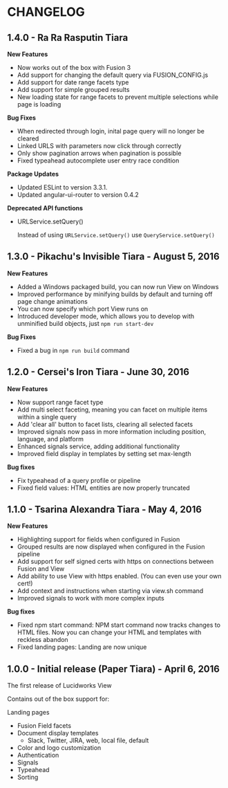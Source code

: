 # CHANGELOG

## 1.4.0 - Ra Ra Rasputin Tiara
**New Features**
* Now works out of the box with Fusion 3
* Add support for changing the default query via FUSION_CONFIG.js
* Add support for date range facets type
* Add support for simple grouped results
* New loading state for range facets to prevent multiple selections while page is loading

**Bug Fixes**
* When redirected through login, inital page query will no longer be cleared
* Linked URLS with parameters now click through correctly
* Only show pagination arrows when pagination is possible
* Fixed typeahead autocomplete user entry race condition

**Package Updates**
* Updated ESLint to version 3.3.1.
* Updated angular-ui-router to version 0.4.2

**Deprecated API functions**
* URLService.setQuery()

  Instead of using `URLService.setQuery()` use `QueryService.setQuery()`

## 1.3.0 - Pikachu's Invisible Tiara - August 5, 2016
**New Features**
* Added a Windows packaged build, you can now run View on Windows
* Improved performance by minifying builds by default and turning off page change animations
* You can now specify which port View runs on
* Introduced developer mode, which allows you to develop with unminified build objects, just `npm run start-dev`

**Bug Fixes**
* Fixed a bug in `npm run build` command

## 1.2.0 - Cersei's Iron Tiara - June 30, 2016
**New Features**
* Now support range facet type
* Add multi select faceting, meaning you can facet on multiple items within a single query
* Add 'clear all' button to facet lists, clearing all selected facets
* Improved signals now pass in more information including position, language, and platform
* Enhanced signals service, adding additional functionality
* Improved field display in templates by setting set max-length

**Bug fixes**
* Fix typeahead of a query profile or pipeline
* Fixed field values: HTML entities are now properly truncated

## 1.1.0 - Tsarina Alexandra Tiara - May 4, 2016
**New Features**
* Highlighting support for fields when configured in Fusion
* Grouped results are now displayed when configured in the Fusion pipeline
* Add support for self signed certs with https on connections between Fusion and View
* Add ability to use View with https enabled. (You can even use your own cert!)
* Add context and instructions when starting via view.sh command
* Improved signals to work with more complex inputs

**Bug fixes**
* Fixed npm start command:   NPM start command now tracks changes to HTML files. Now you can change your HTML and templates with reckless abandon
* Fixed landing pages: Landing are now unique

## 1.0.0 - Initial release (Paper Tiara) - April 6, 2016

The first release of Lucidworks View

Contains out of the box support for:

Landing pages
- Fusion Field facets
- Document display templates
  - Slack, Twitter, JIRA, web, local file, default
- Color and logo customization
- Authentication
- Signals
- Typeahead
- Sorting
